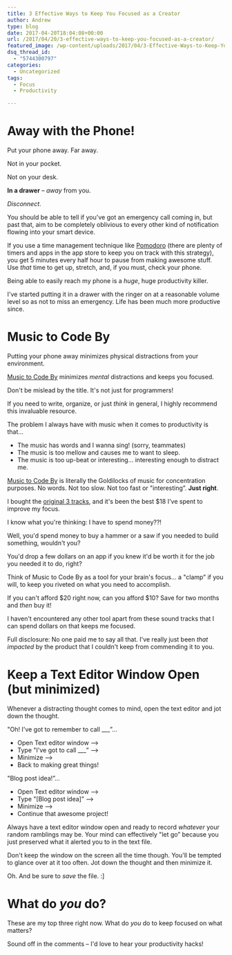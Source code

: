 ```yaml
---
title: 3 Effective Ways to Keep You Focused as a Creator
author: Andrew
type: blog
date: 2017-04-20T18:04:08+00:00
url: /2017/04/20/3-effective-ways-to-keep-you-focused-as-a-creator/
featured_image: /wp-content/uploads/2017/04/3-Effective-Ways-to-Keep-You-Focused-as-a-Creator.jpg
dsq_thread_id:
  - "5744300797"
categories:
  - Uncategorized
tags:
  - Focus
  - Productivity

---
```

# Away with the Phone!

Put your phone away. Far away.

Not in your pocket.

Not on your desk.

**In a drawer** – _away_ from you.

_Disconnect_.

You should be able to tell if you've got an emergency call coming in, but past that, aim to be completely oblivious to every other kind of notification flowing into your smart device.

If you use a time management technique like [Pomodoro][1] (there are plenty of timers and apps in the app store to keep you on track with this strategy), you get 5 minutes every half hour to pause from making awesome stuff. Use _that_ time to get up, stretch, and, if you must, check your phone.

Being able to easily reach my phone is a _huge_, huge productivity killer.

I've started putting it in a drawer with the ringer on at a reasonable volume level so as not to miss an emergency. Life has been much more productive since.

# Music to Code By

Putting your phone away minimizes physical distractions from your environment.

[Music to Code By][2] minimizes _mental_ distractions and keeps you focused.

Don't be mislead by the title. It's not just for programmers!

If you need to write, organize, or just _think_ in general, I highly recommend this invaluable resource.

The problem I always have with music when it comes to productivity is that&#8230;

  * The music has words and I wanna sing! (sorry, teammates)
  * The music is too mellow and causes me to want to sleep.
  * The music is too up-beat or interesting&#8230; interesting enough to distract me.

[Music to Code By][2] is literally the Goldilocks of music for concentration purposes. No words. Not too slow. Not too fast or "interesting&#8221;. **Just right**.

I bought the [original 3 tracks][3], and it's been the best $18 I've spent to improve my focus.

I know what you're thinking: I have to spend money??!

Well, you'd spend money to buy a hammer or a saw if you needed to build something, wouldn't you?

You'd drop a few dollars on an app if you knew it'd be worth it for the job you needed it to do, right?

Think of Music to Code By as a tool for your brain's focus&#8230; a "clamp&#8221; if you will, to keep you riveted on what you need to accomplish.

If you can't afford $20 right now, can you afford $10? Save for two months and _then_ buy it!

I haven't encountered any other tool apart from these sound tracks that I can spend dollars on that keeps me focused.

Full disclosure: No one paid me to say all that. I've really just been _that impacted_ by the product that I couldn't keep from commending it to you.

# Keep a Text Editor Window Open (but minimized)

Whenever a distracting thought comes to mind, open the text editor and jot down the thought.

"Oh! I've got to remember to call \___&#8221;&#8230;

  * Open Text editor window –> 
  * Type "I've got to call \___&#8221; –> 
  * Minimize –> 
  * Back to making great things!

"Blog post idea!&#8221;&#8230;

  * Open Text editor window –> 
  * Type "[Blog post idea]&#8221; –> 
  * Minimize –> 
  * Continue that awesome project!

Always have a text editor window open and ready to record _whatever_ your random ramblings may be. Your mind can effectively "let go&#8221; because you just preserved what it alerted you to in the text file.

Don't keep the window on the screen all the time though. You'll be tempted to glance over at it too often. Jot down the thought and then minimize it.

Oh. And be sure to _save_ the file. :]

# What do _you_ do?

These are my top three right now. What do _you_ do to keep focused on what matters?

Sound off in the comments – I'd love to hear your productivity hacks!

 [1]: https://en.wikipedia.org/wiki/Pomodoro_Technique
 [2]: http://mtcb.pwop.com/
 [3]: https://secure.pwop.com/music-to-code-by-download-only